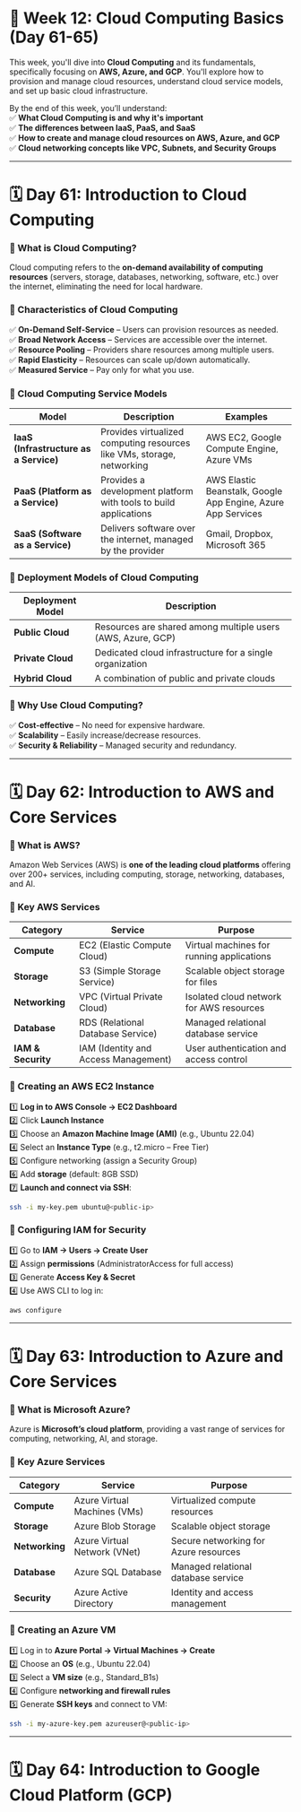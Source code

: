 # **📌 Week 12: Cloud Computing Basics (Day 61-65)**  
This week, you'll dive into **Cloud Computing** and its fundamentals, specifically focusing on **AWS, Azure, and GCP**. You'll explore how to provision and manage cloud resources, understand cloud service models, and set up basic cloud infrastructure.  

By the end of this week, you’ll understand:  
✅ **What Cloud Computing is and why it's important**  
✅ **The differences between IaaS, PaaS, and SaaS**  
✅ **How to create and manage cloud resources on AWS, Azure, and GCP**  
✅ **Cloud networking concepts like VPC, Subnets, and Security Groups**  

---

# **🗓️ Day 61: Introduction to Cloud Computing**  

### **🔹 What is Cloud Computing?**  
Cloud computing refers to the **on-demand availability of computing resources** (servers, storage, databases, networking, software, etc.) over the internet, eliminating the need for local hardware.

### **🔹 Characteristics of Cloud Computing**  
✅ **On-Demand Self-Service** – Users can provision resources as needed.  
✅ **Broad Network Access** – Services are accessible over the internet.  
✅ **Resource Pooling** – Providers share resources among multiple users.  
✅ **Rapid Elasticity** – Resources can scale up/down automatically.  
✅ **Measured Service** – Pay only for what you use.

### **🔹 Cloud Computing Service Models**  
| **Model** | **Description** | **Examples** |
|-----------|---------------|--------------|
| **IaaS (Infrastructure as a Service)** | Provides virtualized computing resources like VMs, storage, networking | AWS EC2, Google Compute Engine, Azure VMs |
| **PaaS (Platform as a Service)** | Provides a development platform with tools to build applications | AWS Elastic Beanstalk, Google App Engine, Azure App Services |
| **SaaS (Software as a Service)** | Delivers software over the internet, managed by the provider | Gmail, Dropbox, Microsoft 365 |

### **🔹 Deployment Models of Cloud Computing**  
| **Deployment Model** | **Description** |
|----------------------|---------------|
| **Public Cloud** | Resources are shared among multiple users (AWS, Azure, GCP) |
| **Private Cloud** | Dedicated cloud infrastructure for a single organization |
| **Hybrid Cloud** | A combination of public and private clouds |

### **🔹 Why Use Cloud Computing?**  
✅ **Cost-effective** – No need for expensive hardware.  
✅ **Scalability** – Easily increase/decrease resources.  
✅ **Security & Reliability** – Managed security and redundancy.  

---

# **🗓️ Day 62: Introduction to AWS and Core Services**  

### **🔹 What is AWS?**  
Amazon Web Services (AWS) is **one of the leading cloud platforms** offering over 200+ services, including computing, storage, networking, databases, and AI.

### **🔹 Key AWS Services**  

| **Category** | **Service** | **Purpose** |
|-------------|------------|-------------|
| **Compute** | EC2 (Elastic Compute Cloud) | Virtual machines for running applications |
| **Storage** | S3 (Simple Storage Service) | Scalable object storage for files |
| **Networking** | VPC (Virtual Private Cloud) | Isolated cloud network for AWS resources |
| **Database** | RDS (Relational Database Service) | Managed relational database service |
| **IAM & Security** | IAM (Identity and Access Management) | User authentication and access control |

### **🔹 Creating an AWS EC2 Instance**  

1️⃣ **Log in to AWS Console → EC2 Dashboard**  
2️⃣ Click **Launch Instance**  
3️⃣ Choose an **Amazon Machine Image (AMI)** (e.g., Ubuntu 22.04)  
4️⃣ Select an **Instance Type** (e.g., t2.micro – Free Tier)  
5️⃣ Configure networking (assign a Security Group)  
6️⃣ Add **storage** (default: 8GB SSD)  
7️⃣ **Launch and connect via SSH**:  
```bash
ssh -i my-key.pem ubuntu@<public-ip>
```

### **🔹 Configuring IAM for Security**  
1️⃣ Go to **IAM → Users → Create User**  
2️⃣ Assign **permissions** (AdministratorAccess for full access)  
3️⃣ Generate **Access Key & Secret**  
4️⃣ Use AWS CLI to log in:  
```bash
aws configure
```

---

# **🗓️ Day 63: Introduction to Azure and Core Services**  


### **🔹 What is Microsoft Azure?**  
Azure is **Microsoft’s cloud platform**, providing a vast range of services for computing, networking, AI, and storage.

### **🔹 Key Azure Services**  

| **Category** | **Service** | **Purpose** |
|-------------|------------|-------------|
| **Compute** | Azure Virtual Machines (VMs) | Virtualized compute resources |
| **Storage** | Azure Blob Storage | Scalable object storage |
| **Networking** | Azure Virtual Network (VNet) | Secure networking for Azure resources |
| **Database** | Azure SQL Database | Managed relational database service |
| **Security** | Azure Active Directory | Identity and access management |

### **🔹 Creating an Azure VM**  
1️⃣ Log in to **Azure Portal → Virtual Machines → Create**  
2️⃣ Choose an **OS** (e.g., Ubuntu 22.04)  
3️⃣ Select a **VM size** (e.g., Standard_B1s)  
4️⃣ Configure **networking and firewall rules**  
5️⃣ Generate **SSH keys** and connect to VM:  
```bash
ssh -i my-azure-key.pem azureuser@<public-ip>
```

---

# **🗓️ Day 64: Introduction to Google Cloud Platform (GCP)**  
